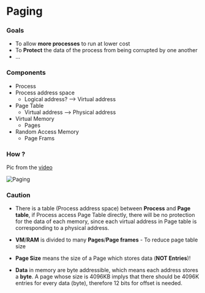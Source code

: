 # Paging

### Goals   
- To allow **more processes** to run at lower cost
- To **Protect** the data of the process from being corrupted by one another 
- ...

### Components
- Process
- Process address space
  - Logical address?  --> Virtual address  
- Page Table 
  - Virtual address --> Physical address
- Virtual Memory
  - Pages 
- Random Access Memory
  - Page Frams 

### How ?
Pic from the [video](https://www.youtube.com/watch?v=6neHHkI0Z0o&t=26s)  

![Paging](../images/Paging/Paging.png)


### Caution   
- There is a table (Process address space) between **Process** and **Page table**, if Process access Page Table directly, there will be no protection for the data of each memory, since each virtual address in Page table is corresponding to a physical address. 

- **VM**/**RAM** is divided to many **Pages**/**Page frames** - To reduce page table size

- **Page Size** means the size of a Page which stores data (**NOT Entries**)! 

- **Data** in memory are byte addressible, which means each address stores a **byte**. A page whose size is 4096KB implys that there should be 4096K entries for every data (byte), therefore 12 bits for offset is needed.
